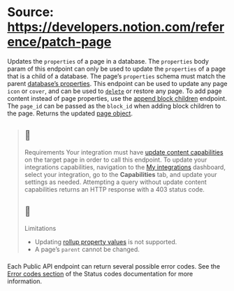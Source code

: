 # Source: https://developers.notion.com/reference/patch-page

Updates the `properties` of a page in a database. The `properties` body param of this endpoint can only be used to update the `properties` of a page that is a child of a database. The page’s `properties` schema must match the parent [database’s properties](https://developers.notion.com/reference/property-object).
This endpoint can be used to update any page `icon` or `cover`, and can be used to [`delete`](https://developers.notion.com/reference/archive-a-page) or restore any page.
To add page content instead of page properties, use the [append block children](https://developers.notion.com/reference/patch-block-children) endpoint. The `page_id` can be passed as the `block_id` when adding block children to the page.
Returns the updated [page object](https://developers.notion.com/reference/page).
> ## 📘
> Requirements
> Your integration must have [update content capabilities](https://developers.notion.com/reference/capabilities#content-capabilities) on the target page in order to call this endpoint. To update your integrations capabilities, navigation to the [My integrations](https://www.notion.so/my-integrations) dashboard, select your integration, go to the **Capabilities** tab, and update your settings as needed.
> Attempting a query without update content capabilities returns an HTTP response with a 403 status code.
> ## 🚧
> Limitations
>   * Updating [rollup property values](https://developers.notion.com/reference/property-value-object#rollup-property-values) is not supported. 
>   * A page’s `parent` cannot be changed.
> 

### [](https://developers.notion.com/reference/patch-page#errors)
Each Public API endpoint can return several possible error codes. See the [Error codes section](https://developers.notion.com/reference/status-codes#error-codes) of the Status codes documentation for more information.
